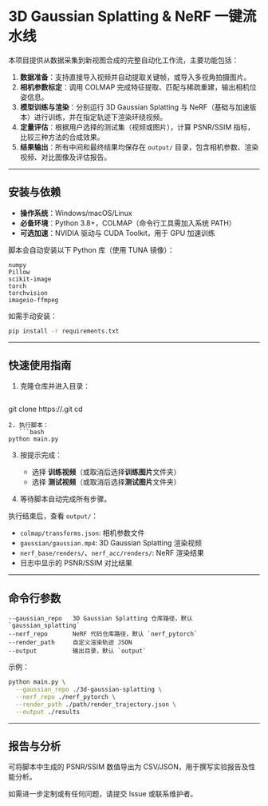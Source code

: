 # 3D Gaussian Splatting & NeRF 一键流水线

本项目提供从数据采集到新视图合成的完整自动化工作流，主要功能包括：

1. **数据准备**：支持直接导入视频并自动提取关键帧，或导入多视角拍摄图片。
2. **相机参数标定**：调用 COLMAP 完成特征提取、匹配与稀疏重建，输出相机位姿信息。
3. **模型训练与渲染**：分别运行 3D Gaussian Splatting 与 NeRF（基础与加速版本）进行训练，并在指定轨迹下渲染环绕视频。
4. **定量评估**：根据用户选择的测试集（视频或图片），计算 PSNR/SSIM 指标，比较三种方法的合成效果。
5. **结果输出**：所有中间和最终结果均保存在 `output/` 目录，包含相机参数、渲染视频、对比图像及评估报告。

---

## 安装与依赖

* **操作系统**：Windows/macOS/Linux
* **必备环境**：Python 3.8+，COLMAP（命令行工具需加入系统 PATH）
* **可选加速**：NVIDIA 驱动与 CUDA Toolkit，用于 GPU 加速训练

脚本会自动安装以下 Python 库（使用 TUNA 镜像）：

```
numpy
Pillow
scikit-image
torch
torchvision
imageio-ffmpeg
```

如需手动安装：

```bash
pip install -r requirements.txt
```

---

## 快速使用指南

1. 克隆仓库并进入目录：

   ```bash
   ```

git clone https\://<your-repo-url>.git
cd <repo-folder>

````
2. 执行脚本：
   ```bash
python main.py
````

3. 按提示完成：

   * 选择 **训练视频**（或取消后选择**训练图片**文件夹）
   * 选择 **测试视频**（或取消后选择**测试图片**文件夹）
4. 等待脚本自动完成所有步骤。

执行结束后，查看 `output/`：

* `colmap/transforms.json`: 相机参数文件
* `gaussian/gaussian.mp4`: 3D Gaussian Splatting 渲染视频
* `nerf_base/renders/`、`nerf_acc/renders/`: NeRF 渲染结果
* 日志中显示的 PSNR/SSIM 对比结果

---

## 命令行参数

```text
--gaussian_repo   3D Gaussian Splatting 仓库路径，默认 `gaussian_splatting`
--nerf_repo       NeRF 代码仓库路径，默认 `nerf_pytorch`
--render_path     自定义渲染轨迹 JSON
--output          输出目录，默认 `output`
```

示例：

```bash
python main.py \
  --gaussian_repo ./3d-gaussian-splatting \
  --nerf_repo ./nerf_pytorch \
  --render_path ./path/render_trajectory.json \
  --output ./results
```

---

## 报告与分析

可将脚本中生成的 PSNR/SSIM 数值导出为 CSV/JSON，用于撰写实验报告及性能分析。

如需进一步定制或有任何问题，请提交 Issue 或联系维护者。
